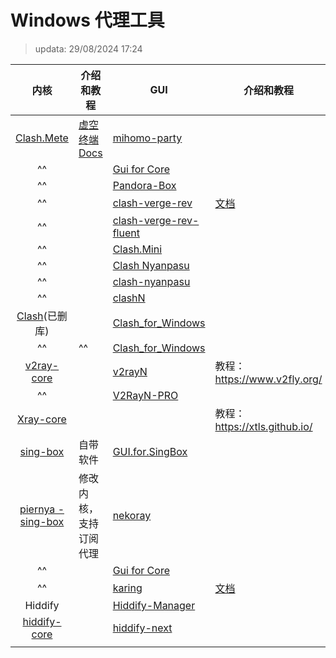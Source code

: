 # Windows 代理工具
> updata: 29/08/2024 17:24

|                            内核                             | 介绍和教程                                    | GUI                                                                                                                           | 介绍和教程                            |
| :-------------------------------------------------------: | ---------------------------------------- | ----------------------------------------------------------------------------------------------------------------------------- | -------------------------------- |
|     [Clash.Mete](https://github.com/MetaCubeX/mihomo)     | [虚空终端 Docs](https://wiki.metacubex.one/) | [mihomo-party](https://github.com/pompurin404/mihomo-party)                                                                   |                                  |
|                            ^^                             |                                          | [Gui for Core](https://gui-for-cores.github.io/)                                                                              |                                  |
|                            ^^                             |                                          | [Pandora-Box](https://github.com/snakem982/Pandora-Box)                                                                       |                                  |
|                            ^^                             |                                          | [clash-verge-rev](https://github.com/clash-verge-rev/clash-verge-rev)                                                         | [文档](https://clashvergerev.com/) |
|                            ^^                             |                                          | [clash-verge-rev-fluent](https://github.com/Daydreamer-riri/clash-verge-rev-fluent)                                           |                                  |
|                            ^^                             |                                          | [Clash.Mini](https://github.com/MetaCubeX/Clash.Mini)                                                                         |                                  |
|                            ^^                             |                                          | [Clash Nyanpasu](https://nyanpasu.elaina.moe/)                                                                                |                                  |
|                            ^^                             |                                          | [clash-nyanpasu](https://github.com/LibNyanpasu/clash-nyanpasu)                                                               |                                  |
|                            ^^                             |                                          | [clashN](https://github.com/2dust/clashN)                                                                                     |                                  |
|             [Clash](https://clash.wiki/)(已删库)             |                                          | [Clash_for_Windows](https://github.com/Z-Siqi/Clash-for-Windows_Chinese "https://github.com/clashdownload/Clash_for_Windows") |                                  |
|                            ^^                             | ^^                                       | [Clash_for_Windows](https://github.com/clashdownload/Clash_for_Windows)                                                       |                                  |
|     [v2ray-core](https://github.com/v2fly/v2ray-core)     |                                          | [v2rayN](https://github.com/2dust/v2rayN)                                                                                     | 教程：https://www.v2fly.org/        |
|                            ^^                             |                                          | [V2RayN-PRO](https://github.com/lowercase78/V2RayN-PRO)                                                                       |                                  |
|      [Xray-core](https://github.com/XTLS/Xray-core)       |                                          |                                                                                                                               | 教程：https://xtls.github.io/       |
|     [sing-box](https://github.com/SagerNet/sing-box)      | 自带软件                                     | [GUI.for.SingBox](https://github.com/GUI-for-Cores/GUI.for.SingBox)                                                           |                                  |
| [piernya - sing-box](https://github.com/PuerNya/sing-box) | 修改内核，支持订阅代理                              | [nekoray](https://github.com/MatsuriDayo/nekoray)                                                                             |                                  |
|                            ^^                             |                                          | [Gui for Core](https://gui-for-cores.github.io/)                                                                              |                                  |
|                            ^^                             |                                          | [karing](https://github.com/KaringX/karing)                                                                                   | [文档](https://karing.app/)        |
|                          Hiddify                          |                                          | [Hiddify-Manager](https://github.com/hiddify/Hiddify-Manager)                                                                 |                                  |
|  [hiddify-core](https://github.com/hiddify/hiddify-core)  |                                          | [hiddify-next](https://github.com/hiddify/hiddify-next)                                                                       |                                  |
|                                                           |                                          |                                                                                                                               |                                  |

